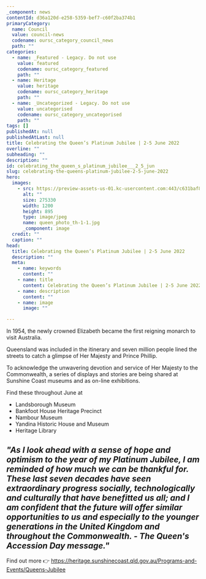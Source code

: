 ```yaml
---
_component: news
contentId: d36a120d-e258-5359-bef7-c60f2ba374b1
primaryCategory:
  name: Council
  value: council-news
  codename: oursc_category_council_news
  path: ""
categories:
  - name: _Featured - Legacy. Do not use
    value: featured
    codename: oursc_category_featured
    path: ""
  - name: Heritage
    value: heritage
    codename: oursc_category_heritage
    path: ""
  - name: _Uncategorized - Legacy. Do not use
    value: uncategorised
    codename: oursc_category_uncategorised
    path: ""
tags: []
publishedAt: null
publishedAtLast: null
title: Celebrating the Queen’s Platinum Jubilee | 2-5 June 2022
overline: ""
subheading: ""
description: ""
id: celebrating_the_queen_s_platinum_jubilee___2_5_jun
slug: celebrating-the-queens-platinum-jubilee-2-5-june-2022
hero:
  images:
    - src: https://preview-assets-us-01.kc-usercontent.com:443/c631baf8-1b46-001f-580c-d0001b68b4a8/33c0aedf-3e78-4989-8f64-08d80f81e4a1/queen_photo_th-1-1.jpg
      alt: ""
      size: 275330
      width: 1200
      height: 895
      type: image/jpeg
      name: queen_photo_th-1-1.jpg
      _component: image
  credit: ""
  caption: ""
head:
  title: Celebrating the Queen’s Platinum Jubilee | 2-5 June 2022
  description: ""
  meta:
    - name: keywords
      content: ""
    - name: title
      content: Celebrating the Queen’s Platinum Jubilee | 2-5 June 2022
    - name: description
      content: ""
    - name: image
      image: ""

---
```

In 1954, the newly crowned Elizabeth became the first reigning monarch to visit Australia.

Queensland was included in the itinerary and seven million people lined the streets to catch a glimpse of Her Majesty and Prince Phillip.

To acknowledge the unwavering devotion and service of Her Majesty to the Commonwealth, a series of displays and stories are being shared at Sunshine Coast museums and as on-line exhibitions.

Find these throughout June at

*   Landsborough Museum
*   Bankfoot House Heritage Precinct
*   Nambour Museum
*   Yandina Historic House and Museum
*   Heritage Library

## *"As I look ahead with a sense of hope and optimism to the year of my Platinum Jubilee, I am reminded of how much we can be thankful for. These last seven decades have seen extraordinary progress socially, technologically and culturally that have benefitted us all; and I am confident that the future will offer similar opportunities to us and especially to the younger generations in the United Kingdom and throughout the Commonwealth. - The Queen's Accession Day message."*

Find out more 👉 <https://heritage.sunshinecoast.qld.gov.au/Programs-and-Events/Queens-Jubilee>
